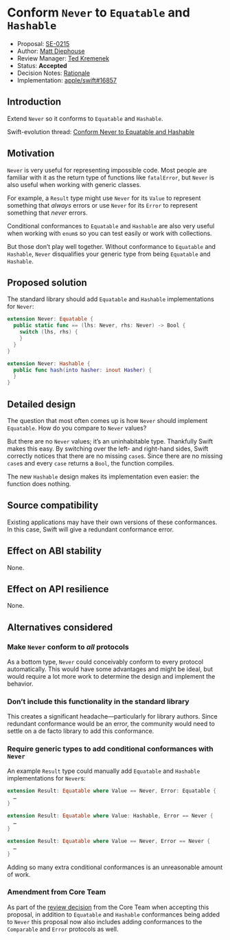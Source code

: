 # Conform `Never` to `Equatable` and `Hashable`

* Proposal: [SE-0215](0215-conform-never-to-hashable-and-equatable.md)
* Author: [Matt Diephouse](https://github.com/mdiep)
* Review Manager: [Ted Kremenek](https://github.com/tkremenek)
* Status: **Accepted**
* Decision Notes: [Rationale](https://forums.swift.org/t/se-0215-conform-never-to-equatable-and-hashable/13586/45)
* Implementation: [apple/swift#16857](https://github.com/apple/swift/pull/16857)

## Introduction
Extend `Never` so it conforms to `Equatable` and `Hashable`.

Swift-evolution thread: [Conform Never to Equatable and Hashable](https://forums.swift.org/t/conform-never-to-equatable-and-hashable/12934)

## Motivation
`Never` is very useful for representing impossible code. Most people are familiar with it as the return type of functions like `fatalError`, but `Never` is also useful when working with generic classes.

For example, a `Result` type might use `Never` for its `Value` to represent something that _always_ errors or use `Never` for its `Error` to represent something that _never_ errors.

Conditional conformances to `Equatable` and `Hashable` are also very useful when working with `enum`s so you can test easily or work with collections.

But those don’t play well together. Without conformance to `Equatable` and `Hashable`, `Never` disqualifies your generic type from being `Equatable` and `Hashable`.

## Proposed solution
The standard library should add `Equatable` and `Hashable` implementations for `Never`:

```swift
extension Never: Equatable {
  public static func == (lhs: Never, rhs: Never) -> Bool {
    switch (lhs, rhs) {
    }
  }
}

extension Never: Hashable {
  public func hash(into hasher: inout Hasher) {
  }
}
```

## Detailed design
The question that most often comes up is how `Never` should implement `Equatable`. How do you compare to `Never` values?

But there are no `Never` values; it’s an uninhabitable type. Thankfully Swift makes this easy. By switching over the left- and right-hand sides, Swift correctly notices that there are no missing `case`s. Since there are no missing `case`s and every `case` returns a `Bool`, the function compiles.

The new `Hashable` design makes its implementation even easier: the function does nothing.

## Source compatibility
Existing applications may have their own versions of these conformances. In this case, Swift will give a redundant conformance error.

## Effect on ABI stability
None.

## Effect on API resilience
None.

## Alternatives considered
### Make `Never` conform to _all_ protocols
As a bottom type, `Never` could conceivably conform to every protocol automatically. This would have some advantages and might be ideal, but would require a lot more work to determine the design and implement the behavior.

### Don’t include this functionality in the standard library
This creates a significant headache—particularly for library authors. Since redundant conformance would be an error, the community would need to settle on a de facto library to add this conformance.

### Require generic types to add conditional conformances with `Never`
An example `Result` type could manually add `Equatable` and `Hashable` implementations for `Never`s:

```swift
extension Result: Equatable where Value == Never, Error: Equatable {
  …
}

extension Result: Equatable where Value: Hashable, Error == Never {
  …
}

extension Result: Equatable where Value == Never, Error == Never {
  …
}
```

Adding so many extra conditional conformances is an unreasonable amount of work.

### Amendment from Core Team

As part of the [review decision](https://forums.swift.org/t/se-0215-conform-never-to-equatable-and-hashable/13586/45) from the Core Team
when accepting this proposal, in addition to `Equatable` and `Hashable` conformances being added to `Never` this proposal
now also includes adding conformances to the `Comparable` and `Error` protocols as well.
